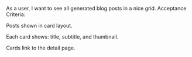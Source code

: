 As a user, I want to see all generated blog posts in a nice grid.
Acceptance Criteria:

Posts shown in card layout.

Each card shows: title, subtitle, and thumbnail.

Cards link to the detail page.